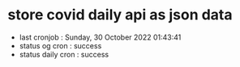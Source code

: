 # store covid daily api as json data

- last cronjob : Sunday, 30 October 2022 01:43:41
- status og cron : success
- status daily cron : success
      
      